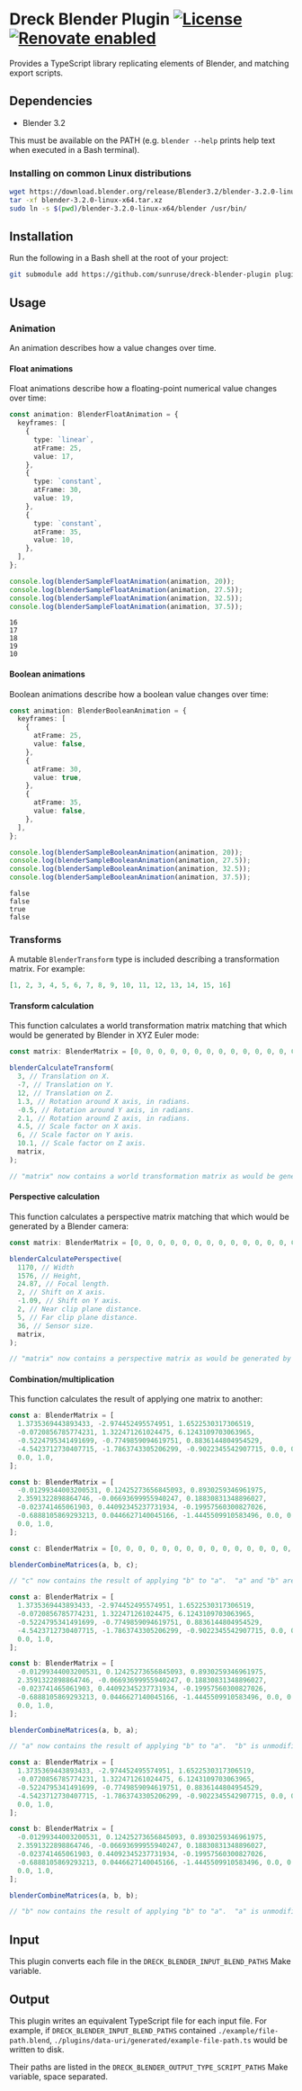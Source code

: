# Dreck Blender Plugin [![License](https://img.shields.io/github/license/sunruse/dreck-blender-plugin.svg)](https://github.com/sunruse/dreck-blender-plugin/blob/master/license) [![Renovate enabled](https://img.shields.io/badge/renovate-enabled-brightgreen.svg)](https://renovatebot.com/)

Provides a TypeScript library replicating elements of Blender, and matching export scripts.

## Dependencies

- Blender 3.2

This must be available on the PATH (e.g. `blender --help` prints help text when executed in a Bash terminal).

### Installing on common Linux distributions

```bash
wget https://download.blender.org/release/Blender3.2/blender-3.2.0-linux-x64.tar.xz
tar -xf blender-3.2.0-linux-x64.tar.xz
sudo ln -s $(pwd)/blender-3.2.0-linux-x64/blender /usr/bin/
```

## Installation

Run the following in a Bash shell at the root of your project:

```bash
git submodule add https://github.com/sunruse/dreck-blender-plugin plugins/blender
```

## Usage

### Animation

An animation describes how a value changes over time.

#### Float animations

Float animations describe how a floating-point numerical value changes over time:

```typescript
const animation: BlenderFloatAnimation = {
  keyframes: [
    {
      type: `linear`,
      atFrame: 25,
      value: 17,
    },
    {
      type: `constant`,
      atFrame: 30,
      value: 19,
    },
    {
      type: `constant`,
      atFrame: 35,
      value: 10,
    },
  ],
};

console.log(blenderSampleFloatAnimation(animation, 20));
console.log(blenderSampleFloatAnimation(animation, 27.5));
console.log(blenderSampleFloatAnimation(animation, 32.5));
console.log(blenderSampleFloatAnimation(animation, 37.5));
```

```
16
17
18
19
10
```

#### Boolean animations

Boolean animations describe how a boolean value changes over time:

```typescript
const animation: BlenderBooleanAnimation = {
  keyframes: [
    {
      atFrame: 25,
      value: false,
    },
    {
      atFrame: 30,
      value: true,
    },
    {
      atFrame: 35,
      value: false,
    },
  ],
};

console.log(blenderSampleBooleanAnimation(animation, 20));
console.log(blenderSampleBooleanAnimation(animation, 27.5));
console.log(blenderSampleBooleanAnimation(animation, 32.5));
console.log(blenderSampleBooleanAnimation(animation, 37.5));
```

```
false
false
true
false
```

### Transforms

A mutable `BlenderTransform` type is included describing a transformation matrix.  For example:

```json
[1, 2, 3, 4, 5, 6, 7, 8, 9, 10, 11, 12, 13, 14, 15, 16]
```

#### Transform calculation

This function calculates a world transformation matrix matching that which would be generated by Blender in XYZ Euler mode:

```typescript
const matrix: BlenderMatrix = [0, 0, 0, 0, 0, 0, 0, 0, 0, 0, 0, 0, 0, 0, 0, 0];

blenderCalculateTransform(
  3, // Translation on X.
  -7, // Translation on Y.
  12, // Translation on Z.
  1.3, // Rotation around X axis, in radians.
  -0.5, // Rotation around Y axis, in radians.
  2.1, // Rotation around Z axis, in radians.
  4.5, // Scale factor on X axis.
  6, // Scale factor on Y axis.
  10.1, // Scale factor on Z axis.
  matrix,
);

// "matrix" now contains a world transformation matrix as would be generated by Blender meeting the above criteria.
```

#### Perspective calculation

This function calculates a perspective matrix matching that which would be generated by a Blender camera:

```typescript
const matrix: BlenderMatrix = [0, 0, 0, 0, 0, 0, 0, 0, 0, 0, 0, 0, 0, 0, 0, 0];

blenderCalculatePerspective(
  1170, // Width
  1576, // Height,
  24.87, // Focal length.
  2, // Shift on X axis.
  -1.09, // Shift on Y axis.
  2, // Near clip plane distance.
  5, // Far clip plane distance.
  36, // Sensor size.
  matrix,
);

// "matrix" now contains a perspective matrix as would be generated by a Blender camera meeting the above criteria.
```

#### Combination/multiplication

This function calculates the result of applying one matrix to another:

```typescript
const a: BlenderMatrix = [
  1.3735369443893433, -2.974452495574951, 1.6522530317306519,
  -0.0720856785774231, 1.322471261024475, 6.1243109703063965,
  -0.5224795341491699, -0.7749859094619751, 0.8836144804954529,
  -4.5423712730407715, -1.7863743305206299, -0.9022345542907715, 0.0, 0.0,
  0.0, 1.0,
];

const b: BlenderMatrix = [
  -0.01299344003200531, 0.12425273656845093, 0.8930259346961975,
  2.3591322898864746, -0.06693699955940247, 0.18830831348896027,
  -0.023741465061903, 0.44092345237731934, -0.19957560300827026,
  -0.6888105869293213, 0.0446627140045166, -1.4445509910583496, 0.0, 0.0,
  0.0, 1.0,
];

const c: BlenderMatrix = [0, 0, 0, 0, 0, 0, 0, 0, 0, 0, 0, 0, 0, 0, 0, 0];

blenderCombineMatrices(a, b, c);

// "c" now contains the result of applying "b" to "a".  "a" and "b" are unmodified.
```

```typescript
const a: BlenderMatrix = [
  1.3735369443893433, -2.974452495574951, 1.6522530317306519,
  -0.0720856785774231, 1.322471261024475, 6.1243109703063965,
  -0.5224795341491699, -0.7749859094619751, 0.8836144804954529,
  -4.5423712730407715, -1.7863743305206299, -0.9022345542907715, 0.0, 0.0,
  0.0, 1.0,
];

const b: BlenderMatrix = [
  -0.01299344003200531, 0.12425273656845093, 0.8930259346961975,
  2.3591322898864746, -0.06693699955940247, 0.18830831348896027,
  -0.023741465061903, 0.44092345237731934, -0.19957560300827026,
  -0.6888105869293213, 0.0446627140045166, -1.4445509910583496, 0.0, 0.0,
  0.0, 1.0,
];

blenderCombineMatrices(a, b, a);

// "a" now contains the result of applying "b" to "a".  "b" is unmodified.
```

```typescript
const a: BlenderMatrix = [
  1.3735369443893433, -2.974452495574951, 1.6522530317306519,
  -0.0720856785774231, 1.322471261024475, 6.1243109703063965,
  -0.5224795341491699, -0.7749859094619751, 0.8836144804954529,
  -4.5423712730407715, -1.7863743305206299, -0.9022345542907715, 0.0, 0.0,
  0.0, 1.0,
];

const b: BlenderMatrix = [
  -0.01299344003200531, 0.12425273656845093, 0.8930259346961975,
  2.3591322898864746, -0.06693699955940247, 0.18830831348896027,
  -0.023741465061903, 0.44092345237731934, -0.19957560300827026,
  -0.6888105869293213, 0.0446627140045166, -1.4445509910583496, 0.0, 0.0,
  0.0, 1.0,
];

blenderCombineMatrices(a, b, b);

// "b" now contains the result of applying "b" to "a".  "a" is unmodified.
```

## Input

This plugin converts each file in the `DRECK_BLENDER_INPUT_BLEND_PATHS` Make variable.

## Output

This plugin writes an equivalent TypeScript file for each input file.  For example, if `DRECK_BLENDER_INPUT_BLEND_PATHS` contained `./example/file-path.blend`, `./plugins/data-uri/generated/example-file-path.ts` would be written to disk.

Their paths are listed in the `DRECK_BLENDER_OUTPUT_TYPE_SCRIPT_PATHS` Make variable, space separated.
